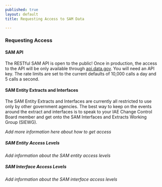 ```yaml
---
published: true
layout: default
title: Requesting Access to SAM Data

---
```


### Requesting Access

#### SAM API

The RESTful SAM API is open to the public! Once in production, the access to the API will be only available through [api.data.gov](https://api.data.gov). You will need an API key. The rate limits are set to the current defaults of 10,000 calls a day and 5 calls a second.

#### SAM Entity Extracts and Interfaces

The SAM Entity Extracts and Interfaces are currently all restricted to use only by other government agencies. The best way to keep on the events around the extract and interfaces is to speak to your IAE Change Control Board member and get onto the SAM Interfaces and Extracts Working Group (SIEWG).

_Add more information here about how to get access_

##### SAM Entity Access Levels

_Add information about the SAM entity access levels_

##### SAM Interface Access Levels

_Add information about the SAM interface access levels_
